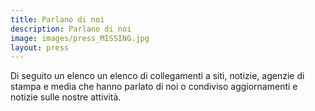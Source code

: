 ```yaml
---
title: Parlano di noi
description: Parlano di noi
image: images/press_MISSING.jpg
layout: press
---
```

Di seguito un elenco un elenco di collegamenti a siti, notizie, agenzie di stampa e media che hanno parlato di noi o condiviso aggiornamenti e notizie sulle nostre attività.

<div id="press"></div>